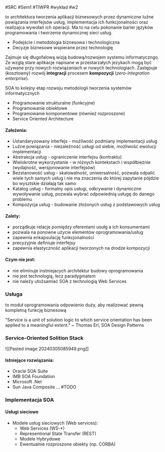 #SRC #Sem1 #TIWPR #wykład #w2 

to architektura tworzenia aplikacji biznesowych przez dynamiczne luźne powiązania interfejsów usług, implementacja ich funkcjonalności oraz realizajca wywołań ich operacji. Ma to na celu pokonanie barier języków programowania i tworzenie dynamicznej sieci usług.

- Podejście i metodologia biznesowa i technologiczna
- Decyzje biznesowe wspierane przez technologię

Zajmuje się długofalową wizją budową/rozwojem systemu informatyczngo. Ze wzglą stare aplikacje napisane w przestarzałych jezykach mogą być używane przy nowych rozwiązaniach w nowych technologiach. Zastępuje (kosztowny) rozwój **integracji** procesem **kompozycji** (_zero-integration enterprise_).  

SOA to kolejny etap rozwoju metodologii tworzenia systemów informatycznych
- Programowanie strukturalne (funkcyjne)
- Programowanie obiektowe
- Programowanie komponentowe (również rozproszone)
- Service Oriented Architecture

#### Założenia:
- Ustandaryzowany interfejs - możliwość podmiany implementacji usług
- Luźne powiązania - niezależność usługi od siebie, możliwość ewolucji implementacji
- Abstrakcja usług - ograniczenie interfejsu (kontraktu)
- Wielokrotne wykorzystanie - w różnych kontekstach i współbieżnie (wydajność, wersjonowanie interfejsów)
- Bezstanowość usług - skalowalność, uniwersalność, pozwala odpalić wiele tych samych usług i nie ma znaczenia do której zapytanie pójdzie bo wysztskie działają tak samo
- Katalog usług - formalny opis usługi, odkrywanie i dynamiczne wywoływanie usług, pozwala wybrać odpowiednią usługę do danego problemu
- Kompozycja usług - budowanie złożonych usług z podstawowych usług

#### Zalety:
- porządkuje relacje pomiędzy oferentami usułg a ich konsumentami
- pozwala na ponowne użycie elementów oprogramowania/usług
- zapewnia enkapsulację funkcjonalności
- precyzyjnie definiuje interfejsy
- zapewnia elastyczność aplikacji tworzonych na drodze kompozycji

#### Czym nie jest:
- nie eliminuje instniejacych architektur budowy oprogramowania
- nie jest technologią, lecz paradygmatem
- nie należy utożsamiać SOA z technologią Web Services
### Usługa
to moduł oprogramowania odpowienio duży, aby realizować pewną kompletną funkcję biznesową

"Service is a unit of solution logic to which service orientation has been applied to a meaningful extent." ~ Thomas Erl, SOA Design Patterns 

### Service-Oriented Solition Stack

![[Pasted image 20240305085949.png]]

#### Istniejące rozwiązania:
- Oracle SOA Suite
- IMB SOA Foundation
- Microsoft .Net
- Sun Java Composite ...
#TODO 

### Implementacja SOA
#### Usługi sieciowe
- Modele usług sieciowych (Web services):
	- Web Services (WS-\*)
	- Representional State Transfer (REST)
	- Modele Hybrydowe
	- Ewentualnie rozproszone obiekty (np. CORBA)